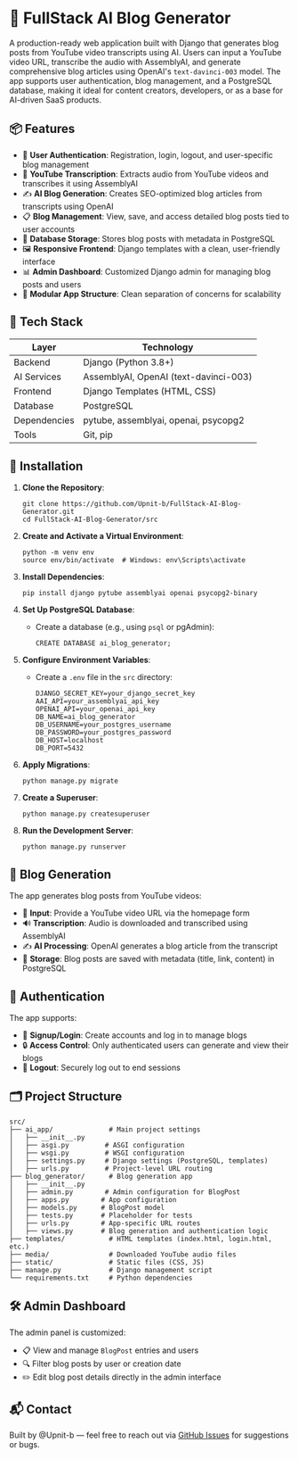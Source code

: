 # 🤖 FullStack AI Blog Generator

A production-ready web application built with Django that generates blog posts from YouTube video transcripts using AI. Users can input a YouTube video URL, transcribe the audio with AssemblyAI, and generate comprehensive blog articles using OpenAI's `text-davinci-003` model. The app supports user authentication, blog management, and a PostgreSQL database, making it ideal for content creators, developers, or as a base for AI-driven SaaS products.

## 📦 Features

* 🔐 **User Authentication**: Registration, login, logout, and user-specific blog management
* 🎥 **YouTube Transcription**: Extracts audio from YouTube videos and transcribes it using AssemblyAI
* ✍️ **AI Blog Generation**: Creates SEO-optimized blog articles from transcripts using OpenAI
* 📋 **Blog Management**: View, save, and access detailed blog posts tied to user accounts
* 💾 **Database Storage**: Stores blog posts with metadata in PostgreSQL
* 🖼️ **Responsive Frontend**: Django templates with a clean, user-friendly interface
* 📊 **Admin Dashboard**: Customized Django admin for managing blog posts and users
* 📂 **Modular App Structure**: Clean separation of concerns for scalability

## 🧰 Tech Stack

| Layer         | Technology                           |
|---------------|--------------------------------------|
| Backend       | Django (Python 3.8+)                |
| AI Services   | AssemblyAI, OpenAI (text-davinci-003) |
| Frontend      | Django Templates (HTML, CSS)        |
| Database      | PostgreSQL                          |
| Dependencies  | pytube, assemblyai, openai, psycopg2 |
| Tools         | Git, pip                            |

## 🚀 Installation

1. **Clone the Repository**:
   ```
   git clone https://github.com/Upnit-b/FullStack-AI-Blog-Generator.git
   cd FullStack-AI-Blog-Generator/src
   ```

2. **Create and Activate a Virtual Environment**:
   ```
   python -m venv env
   source env/bin/activate  # Windows: env\Scripts\activate
   ```

3. **Install Dependencies**:
   ```
   pip install django pytube assemblyai openai psycopg2-binary
   ```

4. **Set Up PostgreSQL Database**:
   - Create a database (e.g., using `psql` or pgAdmin):
     ```
     CREATE DATABASE ai_blog_generator;
     ```

5. **Configure Environment Variables**:
   - Create a `.env` file in the `src` directory:
     ```
     DJANGO_SECRET_KEY=your_django_secret_key
     AAI_API=your_assemblyai_api_key
     OPENAI_API=your_openai_api_key
     DB_NAME=ai_blog_generator
     DB_USERNAME=your_postgres_username
     DB_PASSWORD=your_postgres_password
     DB_HOST=localhost
     DB_PORT=5432
     ```

6. **Apply Migrations**:
   ```
   python manage.py migrate
   ```

7. **Create a Superuser**:
   ```
   python manage.py createsuperuser
   ```

8. **Run the Development Server**:
   ```
   python manage.py runserver
   ```

## 📝 Blog Generation

The app generates blog posts from YouTube videos:

* 🎥 **Input**: Provide a YouTube video URL via the homepage form
* 🔊 **Transcription**: Audio is downloaded and transcribed using AssemblyAI
* ✍️ **AI Processing**: OpenAI generates a blog article from the transcript
* 💾 **Storage**: Blog posts are saved with metadata (title, link, content) in PostgreSQL

## 🔐 Authentication

The app supports:

* 🔐 **Signup/Login**: Create accounts and log in to manage blogs
* 🔒 **Access Control**: Only authenticated users can generate and view their blogs
* 🚪 **Logout**: Securely log out to end sessions

## 🗂️ Project Structure

```
src/
├── ai_app/              # Main project settings
│   ├── __init__.py
│   ├── asgi.py         # ASGI configuration
│   ├── wsgi.py         # WSGI configuration
│   ├── settings.py     # Django settings (PostgreSQL, templates)
│   ├── urls.py         # Project-level URL routing
├── blog_generator/      # Blog generation app
│   ├── __init__.py
│   ├── admin.py        # Admin configuration for BlogPost
│   ├── apps.py        # App configuration
│   ├── models.py      # BlogPost model
│   ├── tests.py       # Placeholder for tests
│   ├── urls.py        # App-specific URL routes
│   ├── views.py       # Blog generation and authentication logic
├── templates/           # HTML templates (index.html, login.html, etc.)
├── media/               # Downloaded YouTube audio files
├── static/              # Static files (CSS, JS)
├── manage.py            # Django management script
└── requirements.txt     # Python dependencies
```

## 🛠 Admin Dashboard

The admin panel is customized:

* 📋 View and manage `BlogPost` entries and users
* 🔍 Filter blog posts by user or creation date
* ✏️ Edit blog post details directly in the admin interface

## 📬 Contact

Built by @Upnit-b — feel free to reach out via [GitHub Issues](https://github.com/Upnit-b/FullStack-AI-Blog-Generator/issues) for suggestions or bugs.
